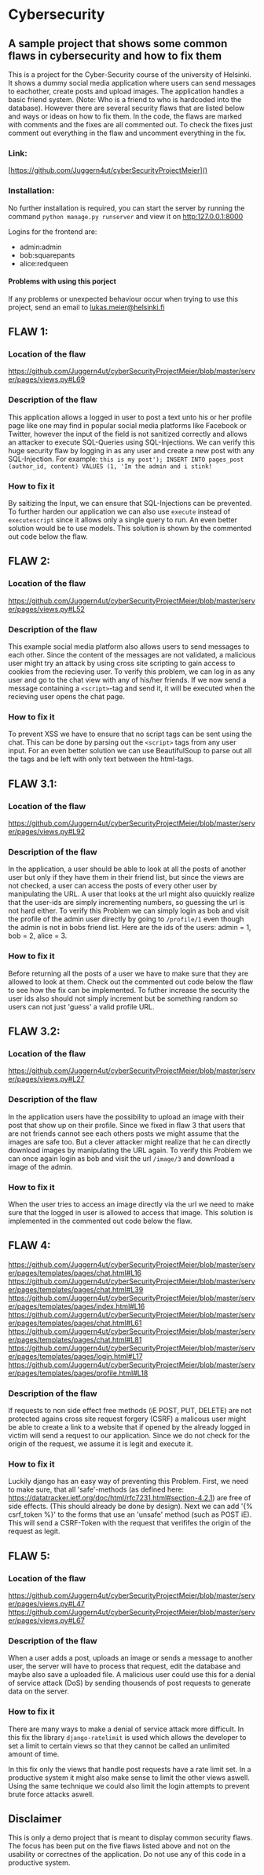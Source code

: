 # Cybersecurity

## A sample project that shows some common flaws in cybersecurity and how to fix them

This is a project for the Cyber-Security course of the university of Helsinki. It shows a dummy social media application where users can send messages to eachother, create posts and upload images. The application handles a basic friend system. (Note: Who is a friend to who is hardcoded into the database). However there are several security flaws that are listed below and ways or ideas on how to fix them. In the code, the flaws are marked with comments and the fixes are all commented out. To check the fixes just comment out everything in the flaw and uncomment everything in the fix.

### Link:

[https://github.com/Juggern4ut/cyberSecurityProjectMeier]()

### Installation:

No further installation is required, you can start the server by running the command `python manage.py runserver` and view it on [http:127.0.0.1:8000]()

Logins for the frontend are:

- admin:admin
- bob:squarepants
- alice:redqueen

#### Problems with using this porject

If any problems or unexpected behaviour occur when trying to use this project, send an email to lukas.meier@helsinki.fi

## FLAW 1:

### Location of the flaw

https://github.com/Juggern4ut/cyberSecurityProjectMeier/blob/master/server/pages/views.py#L69

### Description of the flaw

This application allows a logged in user to post a text unto his or her profile page like one may find in popular social media platforms like Facebook or Twitter, however the input of the field is not sanitized correctly and allows an attacker to execute SQL-Queries using SQL-Injections. We can verify this huge security flaw by logging in as any user and create a new post with any SQL-Injection. For example: `this is my post'); INSERT INTO pages_post (author_id, content) VALUES (1, 'Im the admin and i stink!`

### How to fix it

By saitizing the Input, we can ensure that SQL-Injections can be prevented. To further harden our application we can also use `execute` instead of `executescript` since it allows only a single query to run. An even better solution would be to use models. This solution is shown by the commented out code below the flaw.

## FLAW 2:

### Location of the flaw

https://github.com/Juggern4ut/cyberSecurityProjectMeier/blob/master/server/pages/views.py#L52

### Description of the flaw

This example social media platform also allows users to send messages to each other. Since the content of the messages are not validated, a malicious user might try an attack by using cross site scripting to gain access to cookies from the recieving user. To verify this problem, we can log in as any user and go to the chat view with any of his/her friends. If we now send a message containing a `<script>`-tag and send it, it will be executed when the recieving user opens the chat page.

### How to fix it

To prevent XSS we have to ensure that no script tags can be sent using the chat. This can be done by parsing out the `<script>` tags from any user input. For an even better solution we can use BeautifulSoup to parse out all the tags and be left with only text between the html-tags.

## FLAW 3.1:

### Location of the flaw

https://github.com/Juggern4ut/cyberSecurityProjectMeier/blob/master/server/pages/views.py#L92

### Description of the flaw

In the application, a user should be able to look at all the posts of another user but only if they have them in their friend list, but since the views are not checked, a user can access the posts of every other user by manipulating the URL. A user that looks at the url might also quuickly realize that the user-ids are simply incrementing numbers, so guessing the url is not hard either. To verify this Problem we can simply login as bob and visit the profile of the admin user directly by going to `/profile/1` even though the admin is not in bobs friend list. Here are the ids of the users: admin = 1, bob = 2, alice = 3.

### How to fix it

Before returning all the posts of a user we have to make sure that they are allowed to look at them. Check out the commented out code below the flaw to see how the fix can be implemented. To futher increase the security the user ids also should not simply increment but be something random so users can not just 'guess' a valid profile URL.

## FLAW 3.2:

### Location of the flaw

https://github.com/Juggern4ut/cyberSecurityProjectMeier/blob/master/server/pages/views.py#L27

### Description of the flaw

In the application users have the possibility to upload an image with their post that show up on their profile. Since we fixed in flaw 3 that users that are not friends cannot see each others posts we might assume that the images are safe too. But a clever attacker might realize that he can directly download images by manipulating the URL again. To verify this Problem we can once again login as bob and visit the url `/image/3` and download a image of the admin.

### How to fix it

When the user tries to access an image directly via the url we need to make sure that the logged in user is allowed to access that image. This solution is implemented in the commented out code below the flaw.

## FLAW 4:

https://github.com/Juggern4ut/cyberSecurityProjectMeier/blob/master/server/pages/templates/pages/chat.html#L16
https://github.com/Juggern4ut/cyberSecurityProjectMeier/blob/master/server/pages/templates/pages/chat.html#L39
https://github.com/Juggern4ut/cyberSecurityProjectMeier/blob/master/server/pages/templates/pages/index.html#L16
https://github.com/Juggern4ut/cyberSecurityProjectMeier/blob/master/server/pages/templates/pages/chat.html#L61
https://github.com/Juggern4ut/cyberSecurityProjectMeier/blob/master/server/pages/templates/pages/chat.html#L81
https://github.com/Juggern4ut/cyberSecurityProjectMeier/blob/master/server/pages/templates/pages/login.html#L17
https://github.com/Juggern4ut/cyberSecurityProjectMeier/blob/master/server/pages/templates/pages/profile.html#L18

### Description of the flaw

If requests to non side effect free methods (iE POST, PUT, DELETE) are not protected agains cross site request forgery (CSRF) a malicous user might be able to create a link to a website that if opened by the already logged in victim will send a request to our application. Since we do not check for the origin of the request, we assume it is legit and execute it.

### How to fix it

Luckily django has an easy way of preventing this Problem. First, we need to make sure, that all 'safe'-methods (as defined here: https://datatracker.ietf.org/doc/html/rfc7231.html#section-4.2.1) are free of side effects. (This should already be done by design). Next we can add '{% csrf_token %}' to the forms that use an 'unsafe' method (such as POST iE). This will send a CSRF-Token with the request that verififes the origin of the request as legit.

## FLAW 5:

### Location of the flaw

https://github.com/Juggern4ut/cyberSecurityProjectMeier/blob/master/server/pages/views.py#L47
https://github.com/Juggern4ut/cyberSecurityProjectMeier/blob/master/server/pages/views.py#L67

### Description of the flaw

When a user adds a post, uploads an image or sends a message to another user, the server will have to process that request, edit the database and maybe also save a uploaded file. A malicious user could use this for a denial of service attack (DoS) by sending thousends of post requests to generate data on the server.

### How to fix it

There are many ways to make a denial of service attack more difficult. In this fix the library `django-ratelimit` is used which allows the developer to set a limit to certain views so that they cannot be called an unlimited amount of time.

In this fix only the views that handle post requests have a rate limit set. In a productive system it might also make sense to limit the other views aswell. Using the same technique we could also limit the login attempts to prevent brute force attacks aswell.

## Disclaimer

This is only a demo project that is meant to display common security flaws. The focus has been put on the five flaws listed above and not on the usability or correctnes of the application. Do not use any of this code in a productive system.
